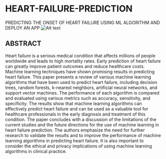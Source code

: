 # HEART-FAILURE-PREDICTION
PREDICTING THE ONSET OF HEART FAILURE USING ML ALGORITHM AND DEPLOY AN APP
![Alt text](https://www.google.com/url?sa=i&url=https%3A%2F%2Fwww.thesenior.com.au%2Fstory%2F7638058%2Fhow-to-keep-your-heart-healthy-over-60%2F&psig=AOvVaw3HjBKwlHemyWq6MQ93yaLn&ust=1686230157577000&source=images&cd=vfe&ved=0CBEQjRxqFwoTCNjR9_-esf8CFQAAAAAdAAAAABAa)
## ABSTRACT
Heart failure is a serious medical condition that
affects millions of people worldwide and leads to
high mortality rates. Early prediction of heart failure
can greatly improve patient outcomes and reduce
healthcare costs. Machine learning techniques have
shown promising results in predicting heart failure.
This paper presents a review of various machine
learning algorithms that have been used to predict
heart failure, including decision trees, random
forests, k-nearest neighbors, artificial neural
networks, and support vector machines. The
performance of each algorithm is compared and
evaluated using various metrics such as accuracy,
sensitivity, and specificity. The results show that
machine learning algorithms can effectively predict
heart failure and can be used as a valuable tool for
healthcare professionals in the early diagnosis and
treatment of this condition. The paper concludes
with a discussion of the limitations of the current
studies and the future directions for the use of
machine learning in heart failure prediction. The
authors emphasize the need for further research to
validate the results and to improve the performance
of machine learning algorithms in predicting heart
failure. It is also important to consider the ethical
and privacy implications of using machine learning
algorithms in clinical practice.
